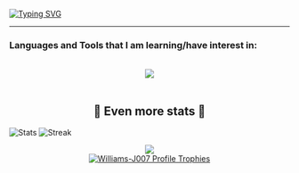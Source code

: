 [![Typing SVG](https://readme-typing-svg.demolab.com?font=Fira+Code&pause=1500&color=22F72E&center=true&vCenter=true&width=435&lines=Welcome+to+Williams-J's+Profile)](https://git.io/typing-svg)
<hr>
  <h3>Languages and Tools that I am learning/have interest in:</h3>
  </br>
  <div align="center">
    <a href="https://skillicons.dev">
      <img src="https://skillicons.dev/icons?i=ts,js,python,nodejs,tailwind,react,vite,mysql,git,bash,linux,docker,jest,gcp" />
    </a>
  </div>
  </br>
</section>

<h2 align="center"> 🚀 Even more stats 🚀</h2>

![Stats](https://github-readme-stats.vercel.app/api?username=Williams-J007&bg_color=22272e&border_color=444c56&text_color=adbac7&show_icons=true&title_color=e72c2b&icon_color=ff565a)
![Streak](https://github-readme-streak-stats.herokuapp.com/?user=Williams-J007&theme=tokyonight)
<div align="middle"><img src="https://komarev.com/ghpvc/?username=Williams-J007&color=blueviolet"></div>

<!-- GitHub Profile Trophies https://github.com/ryo-ma/github-profile-trophy -->
<div align="center">
  <a href="https://github.com/ryo-ma/github-profile-trophy">
    <img src="https://github-profile-trophy.vercel.app/?username=Williams-J007&theme=onestar&no-frame=true&row=2&column=3" alt="Williams-J007 Profile Trophies" />
  </a>
</div>
</br>
